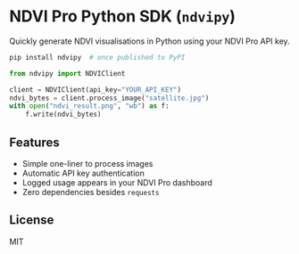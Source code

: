 # NDVI Pro Python SDK (`ndvipy`)

Quickly generate NDVI visualisations in Python using your NDVI Pro API key.

```bash
pip install ndvipy  # once published to PyPI
```

```python
from ndvipy import NDVIClient

client = NDVIClient(api_key="YOUR_API_KEY")
ndvi_bytes = client.process_image("satellite.jpg")
with open("ndvi_result.png", "wb") as f:
    f.write(ndvi_bytes)
```

## Features
* Simple one-liner to process images
* Automatic API key authentication
* Logged usage appears in your NDVI Pro dashboard
* Zero dependencies besides `requests`

## License
MIT 
